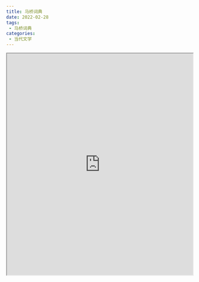 ```yaml
---
title: 马桥词典
date: 2022-02-28
tags:
 - 马桥词典
categories:
 - 当代文学
---
```




<iframe src="http://localhost:8080/pdf/web/viewer.html?file=https://vkceyugu.cdn.bspapp.com/VKCEYUGU-e9075d72-0451-48df-afe1-d46932ae4554/06926445-58fe-46cb-b5a4-8b13653e15dc.pdf" width="100%" height="600px"></iframe>